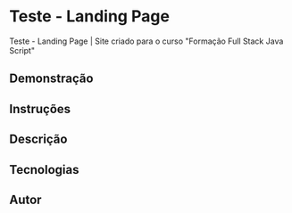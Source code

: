 <h1 alighn='center' >Teste - Landing Page</h1>
<p>Teste - Landing Page | Site criado para o curso "Formação Full Stack Java Script"</p>

<h2>Demonstração</h2>
<h2>Instruções</h2>
<h2>Descrição</h2>
<h2>Tecnologias</h2>
<h2>Autor</h2>